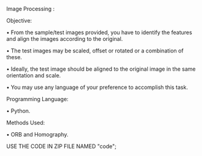 Image Processing :

Objective: 

  •	From the sample/test images provided, you have to identify the features and align the images according to the original.  

  •	The test images may be scaled, offset or rotated or a combination of these.  

  •	Ideally, the test image should be aligned to the original image in the same orientation and scale.  

  •	You may use any language of your preference to accomplish this task.

Programming Language:

  •	Python.

Methods Used:

•	ORB and Homography.

USE THE CODE IN ZIP FILE NAMED "code";
